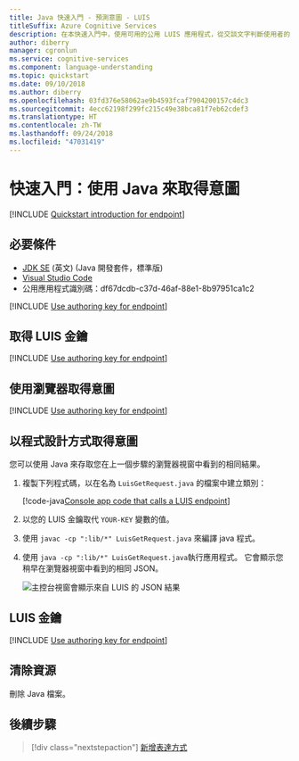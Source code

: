 ```yaml
---
title: Java 快速入門 - 預測意圖 - LUIS
titleSuffix: Azure Cognitive Services
description: 在本快速入門中，使用可用的公用 LUIS 應用程式，從交談文字判斷使用者的意圖。 使用 Java，以文字形式將使用者的意圖傳送至公用應用程式的 HTTP 預測端點。 在端點，LUIS 會套用公用應用程式的模型來分析自然語言文字的意義、判斷整體意圖，並擷取與應用程式主體網域相關的資料。
author: diberry
manager: cgronlun
ms.service: cognitive-services
ms.component: language-understanding
ms.topic: quickstart
ms.date: 09/10/2018
ms.author: diberry
ms.openlocfilehash: 03fd376e58062ae9b4593fcaf7904200157c4dc3
ms.sourcegitcommit: 4ecc62198f299fc215c49e38bca81f7eb62cdef3
ms.translationtype: HT
ms.contentlocale: zh-TW
ms.lasthandoff: 09/24/2018
ms.locfileid: "47031419"
---
```

# <a name="quickstart-get-intent-using-java"></a>快速入門：使用 Java 來取得意圖

[!INCLUDE [Quickstart introduction for endpoint](../../../includes/cognitive-services-luis-qs-endpoint-intro-para.md)]

<a name="create-luis-subscription-key"></a>

## <a name="prerequisites"></a>必要條件

* [JDK SE](http://www.oracle.com/technetwork/java/javase/downloads/index.html) (英文) (Java 開發套件，標準版)
* [Visual Studio Code](https://code.visualstudio.com/)
* 公用應用程式識別碼：df67dcdb-c37d-46af-88e1-8b97951ca1c2


[!INCLUDE [Use authoring key for endpoint](../../../includes/cognitive-services-luis-qs-endpoint-luis-repo-note.md)]

## <a name="get-luis-key"></a>取得 LUIS 金鑰

[!INCLUDE [Use authoring key for endpoint](../../../includes/cognitive-services-luis-qs-endpoint-get-key-para.md)]

## <a name="get-intent-with-browser"></a>使用瀏覽器取得意圖

[!INCLUDE [Use authoring key for endpoint](../../../includes/cognitive-services-luis-qs-endpoint-browser-para.md)]

## <a name="get-intent-programmatically"></a>以程式設計方式取得意圖 

您可以使用 Java 來存取您在上一個步驟的瀏覽器視窗中看到的相同結果。 

1. 複製下列程式碼，以在名為 `LuisGetRequest.java` 的檔案中建立類別：

   [!code-java[Console app code that calls a LUIS endpoint](~/samples-luis/documentation-samples/quickstarts/analyze-text/java/call-endpoint.java)]

2. 以您的 LUIS 金鑰取代 `YOUR-KEY` 變數的值。

3. 使用 `javac -cp ":lib/*" LuisGetRequest.java` 來編譯 java 程式。 

4. 使用 `java -cp ":lib/*" LuisGetRequest.java`執行應用程式。 它會顯示您稍早在瀏覽器視窗中看到的相同 JSON。

    ![主控台視窗會顯示來自 LUIS 的 JSON 結果](./media/luis-get-started-java-get-intent/console-turn-on.png)
    
## <a name="luis-keys"></a>LUIS 金鑰

[!INCLUDE [Use authoring key for endpoint](../../../includes/cognitive-services-luis-qs-endpoint-key-usage-para.md)]

## <a name="clean-up-resources"></a>清除資源

刪除 Java 檔案。 

## <a name="next-steps"></a>後續步驟
> [!div class="nextstepaction"]
> [新增表達方式](luis-get-started-java-add-utterance.md)